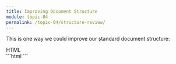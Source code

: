 ```yaml
---
title: Improving Document Structure
module: topic-04
permalink: /topic-04/structure-review/
---
```


<div class="divider-heading"></div>

This is one way we could improve our standard document structure:


<div id="code-heading">HTML</div>
```html
<!DOCTYPE html>
<html lang="en">
  <head>
    <title>My Way-Cool Awesome Site</title>
    <!-- Meta data and information about your site, not visible to visitors. -->
  </head>

  <body>
    <!-- My "Way-Cool Awesome Site" contents, visible to visitors. -->
  </body>
</html>
```
